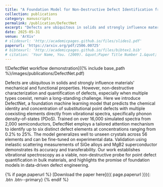 ```yaml
---
title: "A Foundation Model for Non-Destructive Defect Identification from Vibrational Spectra"
collection: publications
category: manuscripts
permalink: /publication/DefectNet
excerpt: "Defects are ubiquitous in solids and strongly influence materials' mechanical and functional properties. However, non-destructive characterization and quantification of defects, especially when multiple types coexist, remain a long-standing challenge. Here we introduce DefectNet, a foundation machine learning model that predicts the chemical identity and concentration of substitutional point defects with multiple coexisting elements directly from vibrational spectra, specifically phonon density-of-states (PDoS). Trained on over 16,000 simulated spectra from 2,000 semiconductors, DefectNet employs a tailored attention mechanism to identify up to six distinct defect elements at concentrations ranging from 0.2% to 25%. The model generalizes well to unseen crystals across 56 elements and can be fine-tuned on experimental data. Validation using inelastic scattering measurements of SiGe alloys and MgB2 superconductor demonstrates its accuracy and transferability. Our work establishes vibrational spectroscopy as a viable, non-destructive probe for point defect quantification in bulk materials, and highlights the promise of foundation models in data-driven defect engineering."
date: 2025-05-31
venue: 'ArXiv'
# slidesurl: 'http://academicpages.github.io/files/slides1.pdf'
paperurl: 'https://arxiv.org/pdf/2506.00725'
# bibtexurl: 'http://academicpages.github.io/files/bibtex1.bib'
# citation: 'Your Name, You. (2009). &quot;Paper Title Number 1.&quot; <i>Journal 1</i>. 1(1).'
---
```

![DefectNet workflow demonstration]({% include base_path %}/images/publications/DefectNet.pdf)

Defects are ubiquitous in solids and strongly influence materials' mechanical and functional properties. However, non-destructive characterization and quantification of defects, especially when multiple types coexist, remain a long-standing challenge. Here we introduce DefectNet, a foundation machine learning model that predicts the chemical identity and concentration of substitutional point defects with multiple coexisting elements directly from vibrational spectra, specifically phonon density-of-states (PDoS). Trained on over 16,000 simulated spectra from 2,000 semiconductors, DefectNet employs a tailored attention mechanism to identify up to six distinct defect elements at concentrations ranging from 0.2% to 25%. The model generalizes well to unseen crystals across 56 elements and can be fine-tuned on experimental data. Validation using inelastic scattering measurements of SiGe alloys and MgB2 superconductor demonstrates its accuracy and transferability. Our work establishes vibrational spectroscopy as a viable, non-destructive probe for point defect quantification in bulk materials, and highlights the promise of foundation models in data-driven defect engineering.

{% if page.paperurl %}
[Download the paper here]({{ page.paperurl }}){: .btn .btn--primary}
{% endif %}